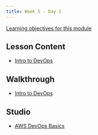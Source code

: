```yaml
---
title: Week 5 - Day 1
---
```


[Learning objectives for this module](../../objectives/#day-1)

## Lesson Content

- [Intro to DevOps](https://education.launchcode.org/gis-devops/week5/intro-to-devops.html)

## Walkthrough

- [Intro to DevOps](../../walkthroughs/intro-to-devops)

## Studio

- [AWS DevOps Basics](../../studios/AWS)

